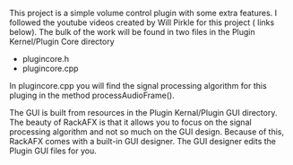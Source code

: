 This project is a simple volume control plugin with some extra features. I followed the youtube videos created by Will Pirkle for this project ( links below).
The bulk of the work will be found in two files in the Plugin Kernel/Plugin Core directory
- plugincore.h
- plugincore.cpp

In plugincore.cpp you will find the signal processing algorithm for this pluging in the method processAudioFrame().

The GUI is built from resources in the Plugin Kernal/Plugin GUI directory.
The beauty of RackAFX is that it allows you to focus on the signal processing algorithm and not so much on the GUI design. Because of this, RackAFX comes with a built-in
GUI designer. The GUI designer edits the Plugin GUI files for you. 
